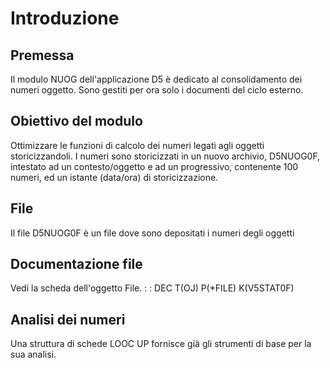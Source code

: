 # Introduzione

## Premessa
Il modulo NUOG dell'applicazione D5 è dedicato al consolidamento dei numeri oggetto.
Sono gestiti per ora solo i documenti del ciclo esterno.

## Obiettivo del modulo
Ottimizzare le funzioni di calcolo dei numeri legati agli oggetti storicizzandoli.
I numeri sono storicizzati in un nuovo archivio, D5NUOG0F, intestato ad un contesto/oggetto e ad
un progressivo, contenente 100 numeri, ed un istante (data/ora) di storicizzazione.

## File
Il file D5NUOG0F è un file dove sono depositati i numeri degli oggetti

## Documentazione file
Vedi la scheda dell'oggetto File.
 :  : DEC T(OJ) P(\*FILE) K(V5STAT0F)

## Analisi dei numeri
Una struttura di schede LOOC UP fornisce già gli strumenti di base per la sua analisi.
